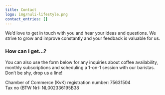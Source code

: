 ```yaml
---
title: Contact
logo: img/nuli-lifestyle.png
contact_entries: []
---
```

We’d love to get in touch with you and hear your ideas and
questions. We strive to grow and improve constantly and your feedback
is valuable for us.

<h3 class="f4 b lh-title mb2">How can I get…?</h3>

You can also use the form below for any inquiries about coffee
availability, monthly subscriptions and scheduling a 1-on-1 session
with our baristas. Don’t be shy, drop us a line!



Chamber of Commerce (KvK) registration number: 75631504<br />
Tax no (BTW Nr): NL002336195B38